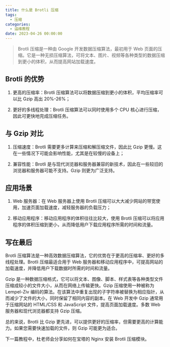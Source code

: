 ```yaml
---
title: 什么是 Brotli 压缩
tags:
  - 压缩
categories:
  - 运维教程
date: 2023-04-26 00:00:00
---
```


> Brotli 压缩是一种由 Google 开发数据压缩算法，最初用于 Web 页面的压缩。它是一种无损压缩算法，可将文本、图片、视频等各种类型的数据压缩到更小的体积，从而提高网站加载速度。

<!-- more -->

## Brotli 的优势

1. 更高的压缩率：Brotli 压缩算法可以将数据压缩到更小的体积，平均压缩率可以比 Gzip 高出 20%-26%；

2. 更好的多线程处理：Brotli 压缩算法可以同时使用多个 CPU 核心进行压缩，因此可更快地完成压缩任务。

## 与 Gzip 对比

1. 压缩速度：Brotli 需要更多计算来压缩和解压缩文件，因此比 Gzip 更慢。这在一些情况下可能会影响性能，尤其是在较慢的设备上；

2. 兼容性能：Brotli 是与现代浏览器和服务器兼容的新技术，因此在一些较旧的浏览器和服务器可能不支持。Gzip 则更为广泛支持。

## 应用场景

1. Web 服务器：在 Web 服务器上使用 Brotli 压缩可以大大减少网站的带宽使用，加速页面加载速度，减轻服务器的负载压力；

2. 移动应用程序：移动应用程序的体积往往比较大，使用 Brotli 压缩可以将应用程序的体积压缩到更小，从而降低用户下载应用程序所需的时间和流量。

## 写在最后

Brotli 压缩算法是一种高效数据压缩算法，它的优势在于更高的压缩率、更好的多线程处理。Brotli 压缩最适合用于 Web 服务器和移动应用程序中，可提高网站的加载速度，并降低用户下载数据时所需的时间和流量。

Gzip 是一种数据压缩格式，它可以将文本、图像、脚本、样式表等各种类型文件压缩成较小的文件大小，从而在网络上传输更快。Gzip 压缩使用一种被称为 Lempel-Ziv 编码的算法。在该算法中重复出现的子字符串被替换为相应指针，从而减少了文件的大小，同时保留了相同内容的副本。在 Web 开发中 Gzip 通常用于压缩网站的 HTML/CSS 和 JavaScript 文件，提高页面加载速度。多数 Web 服务器和现代浏览器都支持 Gzip 压缩。

总的来说，Brotli 比 Gzip 更先进，可以提供更好的压缩率，但需要更高的计算能力。如果您需要快速加载的文件，则 Gzip 可能更为适合。

下一篇教程中，杜老师会分享如何在宝塔的 Nginx 安装 Brotli 压缩模块。